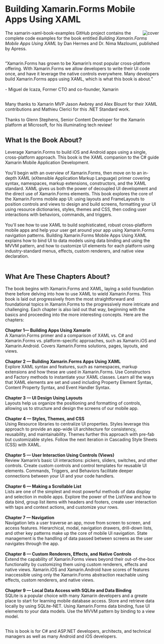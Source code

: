 # Building Xamarin.Forms Mobile Apps Using XAML 
<img src="https://github.com/danhermes/xamarin-xaml-book-examples/blob/master/XamarinBookCover.png" alt="cover" align="right" style="padding-left:5px"> The xamarin-xaml-book-examples GitHub project contains the complete code examples for the book entitled <i>Building Xamarin.Forms Mobile Apps Using XAML</i></a> by Dan Hermes and Dr. Nima Mazloumi, published by Apress.  
<br/>
<p><q>Xamarin.Forms has grown to be Xamarin’s most popular cross-platform offering. With Xamarin.Forms we allow developers to write their UI code once, and have it leverage the native controls everywhere. Many developers build Xamarin.Forms apps using XAML, which is what this book is about.</q> <br/><br/>
- Miguel de Icaza, Former CTO and co-founder, Xamarin</p>
<br>
Many thanks to Xamarin MVP Jason Awbrey and Alex Blount for their XAML contributions and Mathieu Clerici for this .NET Standard work.
<br/><br/>
Thanks to Glenn Stephens, Senior Content Developer for the Xamarin platform at Microsoft, for his illuminating tech review!

<h2>What Is the Book About? </h2>
Leverage Xamarin.Forms to build iOS and Android apps using a single, cross-platform approach. This book is the XAML companion to the C# guide Xamarin Mobile Application Development. <br/><br/>
You'll begin with an overview of Xamarin.Forms, then move on to an in-depth XAML (eXtensible Application Markup Language) primer covering syntax, namespaces, markup extensions, constructors, and the XAML standard. XAML gives us both the power of decoupled UI development and the direct use of Xamarin.Forms elements. This book explores the core of the Xamarin.Forms mobile app UI: using layouts and FrameLayouts to position controls and views to design and build screens, formatting your UI using resource dictionaries, styles, themes and CSS, then coding user interactions with behaviors, commands, and triggers. <br/><br/>
You'll see how to use XAML to build sophisticated, robust cross-platform mobile apps and help your user get around your app using Xamarin.Forms navigation patterns. Building Xamarin.Forms Mobile Apps Using XAML explains how to bind UI to data models using data binding and using the MVVM pattern, and how to customize UI elements for each platform using industry-standard menus, effects, custom renderers, and native view declaration. <br/><br/>

<h2>What Are These Chapters About?</h2>
The book begins with Xamarin.Forms and XAML, laying a solid foundation there before delving into how to use XAML to wield Xamarin.Forms. This book is laid out progressively from the most straightforward and foundational topics in Xamarin.Forms to the progressively more intricate and challenging.  Each chapter is also laid out that way, beginning with the basics and proceeding into the more interesting concepts. Here are the chapters:<br/>
<br/>
<b>Chapter 1— Building Apps Using Xamarin</b><br/>
A Xamarin.Forms primer and a comparison of XAML vs. C# and Xamarin.Forms vs. platform-specific approaches, such as Xamarin.iOS and Xamarin.Android. Covers Xamarin.Forms solutions, pages, layouts, and views.
<br/><br/>
<b>Chapter 2 — Building Xamarin.Forms Apps Using XAML</b><br/>
Explore XAML syntax and features, such as namespaces, markup extensions and how these are used in Xamarin.Forms. Use Constructors and Factory methods to instantiate your XAML classes. Learn all the ways that XAML elements are set and used including Property Element Syntax, Content Property Syntax, and Event Handler Syntax. 
<br/><br/>
<b>Chapter 3 — UI Design Using Layouts</b><br/> 
Layouts help us organize the positioning and formatting of controls, allowing us to structure and design the screens of our mobile app.
<br/><br/>
<b>Chapter 4 — Styles, Themes, and CSS</b><br/>
Using Resource libraries to centralize UI properties. Styles leverage this approach to provide an app-wide UI architecture for consistency, reusability, and maintainability. Themes further this approach with pre-fab but customizable styles. Follow the next iteration in Cascading Style Sheets (CSS) with XAML.
<br/><br/>
<b>Chapter 5 — User Interaction Using Controls (Views)</b><br/>
Review Xamarin’s basic UI interactions: pickers, sliders, switches, and other controls. Create custom controls and control templates for reusable UI elements. Commands, Triggers, and Behaviors facilitate deeper connections between your UI and your code handlers.
<br/><br/>
<b>Chapter 6 — Making a Scrollable List</b><br/> 
Lists are one of the simplest and most powerful methods of data display and selection in mobile apps. Explore the power of the ListView and how to data bind, group list items with headers and footers, create user interaction with taps and context actions, and customize your rows.
<br/><br/>
<b>Chapter 7 — Navigation</b><br/> 
Navigation lets a user traverse an app, move from screen to screen, and access features. Hierarchical, modal, navigation drawers, drill-down lists, and other key patterns make up the core of mobile UI navigation. State management is the handling of data passed between screens as the user navigates through the app.
<br/><br/>
<b>Chapter 8 — Custom Renderers, Effects, and Native Controls</b><br/> 
Extend the capability of Xamarin.Forms views beyond their out-of-the-box functionality by customizing them using custom renderers, effects and native views. Xamarin.iOS and Xamarin.Android have scores of features inaccessible using only the Xamarin.Forms abstraction reachable using effects, custom renderers, and native views.
<br/><br/>
<b>Chapter 9 — Local Data Access with SQLite and Data Binding</b><br/>
SQLite is a popular choice with many Xamarin developers and a greate place to start for learning mobile database access. Store and retrieve data locally by using SQLite-NET. Using Xamarin.Forms data binding, fuse UI elements to your data models. Use the MVVM pattern by binding to a view model.
<br/><br/>

This is book is for C# and ASP.NET developers, architects, and technical managers as well as many Android and iOS developers.
<br/><br/>



